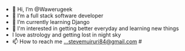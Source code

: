 - 👋 Hi, I’m @Wawerugeek
- 👀 I’m a full stack software developer
- 🌱 I’m currently learning Django
- 💞️ I'm interested in getting better everyday and learning new things
- I love astrology and getting lost in night sky
- 📫 How to reach me ...stevemuiruri84@gmail.com #

<!---
Wawerugeek/Wawerugeek is a ✨ special ✨ repository because its `README.md` (this file) appears on your GitHub profile.
You can click the Preview link to take a look at your changes.
--->
